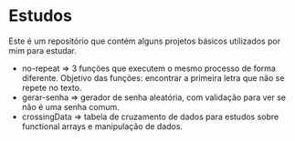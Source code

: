# Estudos

Este é um repositório que contém alguns projetos básicos utilizados por mim para estudar.

* no-repeat => 3 funções que executem o mesmo processo de forma diferente. Objetivo das funções: encontrar a primeira letra que não se repete no texto.
* gerar-senha => gerador de senha aleatória, com validação para ver se não é uma senha comum.
* crossingData => tabela de cruzamento de dados para estudos sobre functional arrays e manipulação de dados.
